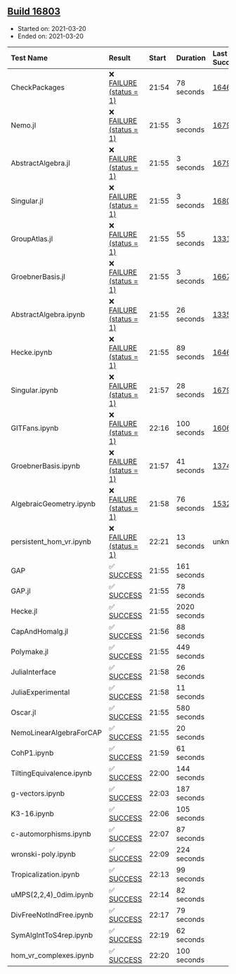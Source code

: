 ## [Build 16803](https://oscarci.mathematik.uni-kl.de/job/oscar/16803/)

* Started on: 2021-03-20
* Ended on: 2021-03-20

| Test Name    | Result | Start | Duration | Last Success | First Failure |
|:-------------|:-------|:------|:---------|:-------------|:--------------|
| CheckPackages | ❌ [FAILURE (status = 1)](https://oscarci.mathematik.uni-kl.de/job/oscar/16803/artifact/logs/build-16803/CheckPackages.log) | 21:54 | 78 seconds | [16463](https://oscarci.mathematik.uni-kl.de/job/oscar/16463/) | [16464](https://oscarci.mathematik.uni-kl.de/job/oscar/16464/) |
| Nemo.jl | ❌ [FAILURE (status = 1)](https://oscarci.mathematik.uni-kl.de/job/oscar/16803/artifact/logs/build-16803/Nemo.jl.log) | 21:55 | 3 seconds | [16793](https://oscarci.mathematik.uni-kl.de/job/oscar/16793/) | [16794](https://oscarci.mathematik.uni-kl.de/job/oscar/16794/) |
| AbstractAlgebra.jl | ❌ [FAILURE (status = 1)](https://oscarci.mathematik.uni-kl.de/job/oscar/16803/artifact/logs/build-16803/AbstractAlgebra.jl.log) | 21:55 | 3 seconds | [16792](https://oscarci.mathematik.uni-kl.de/job/oscar/16792/) | [16793](https://oscarci.mathematik.uni-kl.de/job/oscar/16793/) |
| Singular.jl | ❌ [FAILURE (status = 1)](https://oscarci.mathematik.uni-kl.de/job/oscar/16803/artifact/logs/build-16803/Singular.jl.log) | 21:55 | 3 seconds | [16802](https://oscarci.mathematik.uni-kl.de/job/oscar/16802/) | [16803](https://oscarci.mathematik.uni-kl.de/job/oscar/16803/) |
| GroupAtlas.jl | ❌ [FAILURE (status = 1)](https://oscarci.mathematik.uni-kl.de/job/oscar/16803/artifact/logs/build-16803/GroupAtlas.jl.log) | 21:55 | 55 seconds | [13311](https://oscarci.mathematik.uni-kl.de/job/oscar/13311/) | [13312](https://oscarci.mathematik.uni-kl.de/job/oscar/13312/) |
| GroebnerBasis.jl | ❌ [FAILURE (status = 1)](https://oscarci.mathematik.uni-kl.de/job/oscar/16803/artifact/logs/build-16803/GroebnerBasis.jl.log) | 21:55 | 3 seconds | [16676](https://oscarci.mathematik.uni-kl.de/job/oscar/16676/) | [16677](https://oscarci.mathematik.uni-kl.de/job/oscar/16677/) |
| AbstractAlgebra.ipynb | ❌ [FAILURE (status = 1)](https://oscarci.mathematik.uni-kl.de/job/oscar/16803/artifact/logs/build-16803/AbstractAlgebra.ipynb.log) | 21:55 | 26 seconds | [13355](https://oscarci.mathematik.uni-kl.de/job/oscar/13355/) | [13356](https://oscarci.mathematik.uni-kl.de/job/oscar/13356/) |
| Hecke.ipynb | ❌ [FAILURE (status = 1)](https://oscarci.mathematik.uni-kl.de/job/oscar/16803/artifact/logs/build-16803/Hecke.ipynb.log) | 21:55 | 89 seconds | [16463](https://oscarci.mathematik.uni-kl.de/job/oscar/16463/) | [16464](https://oscarci.mathematik.uni-kl.de/job/oscar/16464/) |
| Singular.ipynb | ❌ [FAILURE (status = 1)](https://oscarci.mathematik.uni-kl.de/job/oscar/16803/artifact/logs/build-16803/Singular.ipynb.log) | 21:57 | 28 seconds | [16793](https://oscarci.mathematik.uni-kl.de/job/oscar/16793/) | [16794](https://oscarci.mathematik.uni-kl.de/job/oscar/16794/) |
| GITFans.ipynb | ❌ [FAILURE (status = 1)](https://oscarci.mathematik.uni-kl.de/job/oscar/16803/artifact/logs/build-16803/GITFans.ipynb.log) | 22:16 | 100 seconds | [16068](https://oscarci.mathematik.uni-kl.de/job/oscar/16068/) | [16069](https://oscarci.mathematik.uni-kl.de/job/oscar/16069/) |
| GroebnerBasis.ipynb | ❌ [FAILURE (status = 1)](https://oscarci.mathematik.uni-kl.de/job/oscar/16803/artifact/logs/build-16803/GroebnerBasis.ipynb.log) | 21:57 | 41 seconds | [13748](https://oscarci.mathematik.uni-kl.de/job/oscar/13748/) | [13749](https://oscarci.mathematik.uni-kl.de/job/oscar/13749/) |
| AlgebraicGeometry.ipynb | ❌ [FAILURE (status = 1)](https://oscarci.mathematik.uni-kl.de/job/oscar/16803/artifact/logs/build-16803/AlgebraicGeometry.ipynb.log) | 21:58 | 76 seconds | [15322](https://oscarci.mathematik.uni-kl.de/job/oscar/15322/) | [15323](https://oscarci.mathematik.uni-kl.de/job/oscar/15323/) |
| persistent_hom_vr.ipynb | ❌ [FAILURE (status = 1)](https://oscarci.mathematik.uni-kl.de/job/oscar/16803/artifact/logs/build-16803/persistent_hom_vr.ipynb.log) | 22:21 | 13 seconds | unknown | unknown |
| GAP | ✅ [SUCCESS](https://oscarci.mathematik.uni-kl.de/job/oscar/16803/artifact/logs/build-16803/GAP.log) | 21:55 | 161 seconds |  |  |
| GAP.jl | ✅ [SUCCESS](https://oscarci.mathematik.uni-kl.de/job/oscar/16803/artifact/logs/build-16803/GAP.jl.log) | 21:55 | 78 seconds |  |  |
| Hecke.jl | ✅ [SUCCESS](https://oscarci.mathematik.uni-kl.de/job/oscar/16803/artifact/logs/build-16803/Hecke.jl.log) | 21:55 | 2020 seconds |  |  |
| CapAndHomalg.jl | ✅ [SUCCESS](https://oscarci.mathematik.uni-kl.de/job/oscar/16803/artifact/logs/build-16803/CapAndHomalg.jl.log) | 21:56 | 88 seconds |  |  |
| Polymake.jl | ✅ [SUCCESS](https://oscarci.mathematik.uni-kl.de/job/oscar/16803/artifact/logs/build-16803/Polymake.jl.log) | 21:55 | 449 seconds |  |  |
| JuliaInterface | ✅ [SUCCESS](https://oscarci.mathematik.uni-kl.de/job/oscar/16803/artifact/logs/build-16803/JuliaInterface.log) | 21:58 | 26 seconds |  |  |
| JuliaExperimental | ✅ [SUCCESS](https://oscarci.mathematik.uni-kl.de/job/oscar/16803/artifact/logs/build-16803/JuliaExperimental.log) | 21:58 | 11 seconds |  |  |
| Oscar.jl | ✅ [SUCCESS](https://oscarci.mathematik.uni-kl.de/job/oscar/16803/artifact/logs/build-16803/Oscar.jl.log) | 21:55 | 580 seconds |  |  |
| NemoLinearAlgebraForCAP | ✅ [SUCCESS](https://oscarci.mathematik.uni-kl.de/job/oscar/16803/artifact/logs/build-16803/NemoLinearAlgebraForCAP.log) | 21:55 | 20 seconds |  |  |
| CohP1.ipynb | ✅ [SUCCESS](https://oscarci.mathematik.uni-kl.de/job/oscar/16803/artifact/logs/build-16803/CohP1.ipynb.log) | 21:59 | 61 seconds |  |  |
| TiltingEquivalence.ipynb | ✅ [SUCCESS](https://oscarci.mathematik.uni-kl.de/job/oscar/16803/artifact/logs/build-16803/TiltingEquivalence.ipynb.log) | 22:00 | 144 seconds |  |  |
| g-vectors.ipynb | ✅ [SUCCESS](https://oscarci.mathematik.uni-kl.de/job/oscar/16803/artifact/logs/build-16803/g-vectors.ipynb.log) | 22:03 | 187 seconds |  |  |
| K3-16.ipynb | ✅ [SUCCESS](https://oscarci.mathematik.uni-kl.de/job/oscar/16803/artifact/logs/build-16803/K3-16.ipynb.log) | 22:06 | 105 seconds |  |  |
| c-automorphisms.ipynb | ✅ [SUCCESS](https://oscarci.mathematik.uni-kl.de/job/oscar/16803/artifact/logs/build-16803/c-automorphisms.ipynb.log) | 22:07 | 87 seconds |  |  |
| wronski-poly.ipynb | ✅ [SUCCESS](https://oscarci.mathematik.uni-kl.de/job/oscar/16803/artifact/logs/build-16803/wronski-poly.ipynb.log) | 22:09 | 224 seconds |  |  |
| Tropicalization.ipynb | ✅ [SUCCESS](https://oscarci.mathematik.uni-kl.de/job/oscar/16803/artifact/logs/build-16803/Tropicalization.ipynb.log) | 22:13 | 99 seconds |  |  |
| uMPS(2,2,4)_0dim.ipynb | ✅ [SUCCESS](https://oscarci.mathematik.uni-kl.de/job/oscar/16803/artifact/logs/build-16803/uMPS-2-2-4-_0dim.ipynb.log) | 22:14 | 82 seconds |  |  |
| DivFreeNotIndFree.ipynb | ✅ [SUCCESS](https://oscarci.mathematik.uni-kl.de/job/oscar/16803/artifact/logs/build-16803/DivFreeNotIndFree.ipynb.log) | 22:17 | 79 seconds |  |  |
| SymAlgIntToS4rep.ipynb | ✅ [SUCCESS](https://oscarci.mathematik.uni-kl.de/job/oscar/16803/artifact/logs/build-16803/SymAlgIntToS4rep.ipynb.log) | 22:19 | 62 seconds |  |  |
| hom_vr_complexes.ipynb | ✅ [SUCCESS](https://oscarci.mathematik.uni-kl.de/job/oscar/16803/artifact/logs/build-16803/hom_vr_complexes.ipynb.log) | 22:20 | 100 seconds |  |  |

